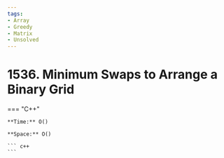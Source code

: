 ```yaml
---
tags:
- Array
- Greedy
- Matrix
- Unsolved
---
```



# 1536. Minimum Swaps to Arrange a Binary Grid

=== "C++"

    **Time:** O()

    **Space:** O()

    ``` c++
    ```